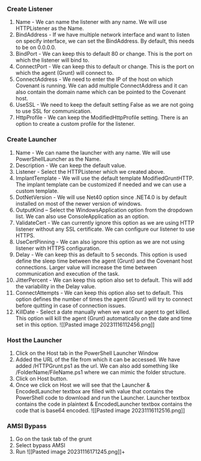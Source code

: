 ### **Create Listener**

1. Name - We can name the listener with any name. We will use HTTPListener as the Name. 
2. BindAddress - If we have multiple network interface and want to listen on specify interface, we can set the BindAddress. By default, this needs to be on 0.0.0.0. 
3. BindPort - We can keep this to default 80 or change. This is the port on which the listener will bind to. 
4. ConnectPort - We can keep this to default or change. This is the port on which the agent (Grunt) will connect to. 
5. ConnectAddress - We need to enter the IP of the host on which Covenant is running. We can add multiple ConnectAddress and it can also contain the domain name which can be pointed to the Covenant host. 
6. UseSSL - We need to keep the default setting False as we are not going to use SSL for communication. 
7. HttpProfile - We can keep the ModifiedHttpProfile setting. There is an option to create a custom profile for the listener.

### **Create Launcher**
1. Name - We can name the launcher with any name. We will use PowerShellLauncher as the Name. 
2. Description - We can keep the default value. 
3. Listener - Select the HTTPListener which we created above. 
4. ImplantTemplate - We will use the default template ModifiedGruntHTTP. The implant template can be customized if needed and we can use a custom template. 
5. DotNetVersion - We will use Net40 option since .NET4.0 is by default installed on most of the newer version of windows. 
6. OutputKind – Select the WindowsApplication option from the dropdown list. We can also use ConsoleApplication as an option. 
7. ValidateCert - We can currently ignore this option as we are using HTTP listener without any SSL certificate. We can configure our listener to use HTTPS. 
8. UseCertPinning - We can also ignore this option as we are not using listener with HTTPS configuration. 
9. Delay - We can keep this as default to 5 seconds. This option is used define the sleep time between the agent (Grunt) and the Covenant host connections. Larger value will increase the time between communication and execution of the task.
10. JitterPercent - We can keep this option also set to default. This will add the variability in the Delay value.
11. ConnectAttempts - We can keep this option also set to default. This option defines the number of times the agent (Grunt) will try to connect before quitting in case of connection issues.
12. KillDate - Select a date manually when we want our agent to get killed. This option will kill the agent (Grunt) automatically on the date and time set in this option.
![[Pasted image 20231116112456.png]]

### **Host the Launcher**
1. Click on the Host tab in the PowerShell Launcher Window 
2. Added the URL of the file from which it can be accessed. We have added /HTTPGrunt.ps1 as the url. We can also add something like /FolderName/FileName.ps1 where we can mimic the folder structure. 
3. Click on Host button. 
4. Once we click on Host we will see that the Launcher & EncodedLauncher textbox are filled with value that contains the PowerShell code to download and run the Launcher. Launcher textbox contains the code in plaintext & EncodedLauncher textbox contains the code that is base64 encoded.
   ![[Pasted image 20231116112516.png]]

### **AMSI Bypass**
1. Go on the task tab of the grunt
2. Select bypass AMSI
3. Run
![[Pasted image 20231116171245.png]]+